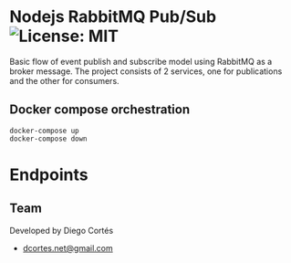 # Nodejs RabbitMQ Pub/Sub ![License: MIT](https://img.shields.io/badge/License-MIT-yellow.svg)

Basic flow of event publish and subscribe model
using RabbitMQ as a broker message.
The project consists of 2 services, one for publications and the other for consumers.

## Docker compose orchestration

```
docker-compose up
docker-compose down
```

# Endpoints


## Team

Developed by Diego Cortés

* dcortes.net@gmail.com
